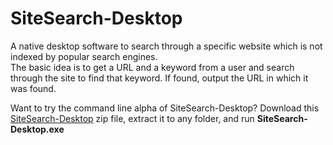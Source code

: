 # SiteSearch-Desktop
A native desktop software to search through a specific website which is not indexed by popular search engines.  
The basic idea is to get a URL and a keyword from a user and search through the site to find that keyword.
If found, output the URL in which it was found.

Want to try the command line alpha of SiteSearch-Desktop?
Download this [SiteSearch-Desktop](https://github.com/SohanChy/SiteSearch-Desktop/blob/master/bin/Release/SiteSearch-Desktop.zip?raw=true) zip file,  extract it to any folder, and run **SiteSearch-Desktop.exe**
